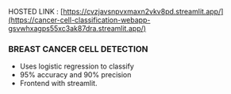 HOSTED LINK : [https://cvzjavsnpvxmaxn2vkv8pd.streamlit.app/](https://cancer-cell-classification-webapp-gsvwhxagps55xc3ak87dra.streamlit.app/)

### BREAST CANCER CELL DETECTION
- Uses logistic regression to classify
- 95% accuracy and 90% precision
-  Frontend with streamlit.
